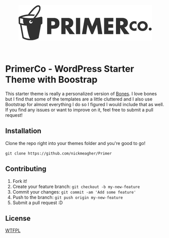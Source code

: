 <p align="center">
  <img src="library/images/primer.png" alt="Primer Co"/>
</p>

<br />

# PrimerCo - WordPress Starter Theme with Boostrap

This starter theme is really a personalized version of [Bones](https://github.com/eddiemachado/bones). I love bones but I find that some of the templates are a little cluttered and I also use Bootstrap for almost everything I do so I figured I would include that as well. If you find any issues or want to improve on it, feel free to submit a pull request!

## Installation

Clone the repo right into your themes folder and you're good to go!

`git clone https://github.com/nickmeagher/Primer`

## Contributing

1. Fork it!
2. Create your feature branch: `git checkout -b my-new-feature`
3. Commit your changes: `git commit -am 'Add some feature'`
4. Push to the branch: `git push origin my-new-feature`
5. Submit a pull request :D

## License

[WTFPL](https://en.wikipedia.org/wiki/WTFPL)